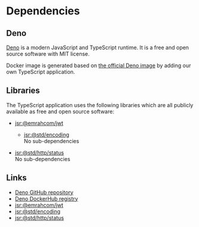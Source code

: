 # Dependencies

## Deno

[Deno](https://github.com/denoland/deno) is a modern JavaScript and TypeScript
runtime. It is a free and open source software with MIT license.

Docker image is generated based on
[the official Deno image](https://hub.docker.com/r/denoland/deno) by adding our
own TypeScript application.

## Libraries

The TypeScript application uses the following libraries which are all publicly
available as free and open source software:

- [jsr:@emrahcom/jwt](https://jsr.io/@emrahcom/jwt)
  - [jsr:@std/encoding](https://jsr.io/@std/encoding)\
    No sub-dependencies

- [jsr:@std/http/status](https://jsr.io/@std/http/1.0.12/status.ts)\
  No sub-dependencies

## Links

- [Deno GitHub repository](https://github.com/denoland/deno)
- [Deno DockerHub registry](https://hub.docker.com/r/denoland/deno)
- [jsr:@emrahcom/jwt](https://jsr.io/@emrahcom/jwt)
- [jsr:@std/encoding](https://jsr.io/@std/encoding)
- [jsr:@std/http/status](https://jsr.io/@std/http/1.0.12/status.ts)
